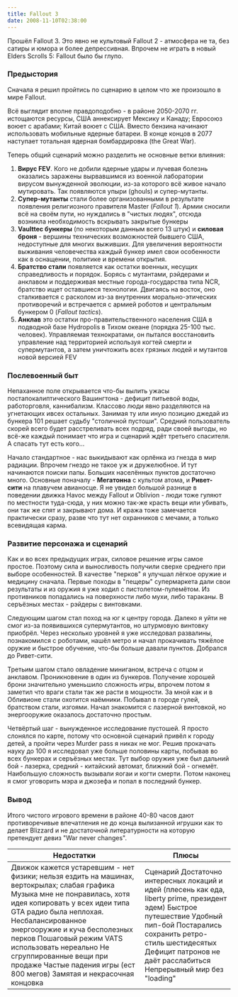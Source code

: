```yaml
---
title: Fallout 3
date: 2008-11-10T02:38:00
---
```


Прошёл Fallout 3. Это явно не культовый Fallout 2 - атмосфера не та, без сатиры и юмора и более депрессивная. Впрочем не играть в новый Elders Scrolls 5: Fallout было бы глупо.

### Предыстория  

Сначала я решил пройтись по сценарию в целом что же произошло в мире Fallout.

Всё выглядит вполне правдоподобно - в районе 2050-2070 гг. истощаются ресурсы, США аннексирует Мексику и Канаду; Евросоюз воюет с арабами; Китай воюет с США. Вместо бензина начинают использовать мобильные ядерные батареи. В конце концов в 2077 наступает тотальная ядерная бомбардировка (the Great War).

<!-- truncate -->

Теперь общий сценарий можно разделить не основные ветки влияния:

1. **Вирус FEV**. Кого не добили ядерные удары и лучевая болезнь оказались заражены вырвавшимся из военной лаборатории вирусом вынужденной эволюции, из-за которого всё живое начало мутировать. Так появляются упыри (ghouls) и супер-мутанты.
2. **Супер-мутанты** стали более организованными в результате появления религиозного правителя Master (_Fallout 1_). Армии сносили всё на своём пути, но нуждались в "чистых людях", отсюда возникла необходимость вскрывать закрытые бункеры
3. **Vaulttec бункеры** (по некоторым данным всего 13 штук) и **силовая броня** - вершины технических возможностей бывшего США, недоступные для многих выживших. Для увеличения вероятности выживания человечества каждый бункер имел свои особенности как в оснащении, политике и времени открытия.
4. **Братство стали** появляется как остатки военных, несущих справедливость и порядок. Борясь с мутантами, рэйдерами и анклавом и поддерживая местные города-государства типа NCR, братство ищет оставшиеся технологии. Двигаясь на восток, оно сталкивается с расколом из-за внутренних морально-этических противоречий и встречается с армией роботов и центральным бункером 0 (_Fallout tactics_).
5. **Анклав** это остатки про-правительственного населения США в подводной базе Hydropolis в Тихом океане (порядка 25-100 тыс. человек). Управляемая технократами, он пытался восстановить управление над территорией используя когтей смерти и супермутантов, а затем уничтожить всех грязных людей и мутантов новой версией FEV

### Послевоенный быт  

Непаханное поле открывается что-бы вылить ужасы постапокалиптического Вашингтона - дефицит питьевой воды, работорговля, каннибализм. Классово люди явно разделяются на угнетающих ивсех остальных. Занимая ту или иную позицию джедай из бункера 101 решает судьбу "столичной пустоши". Средний пользователь скорей всего будет расстреливать всех подряд, ради своей выгоды, но всё-же каждый понимает что игра и сценарий ждёт третьего спасителя. А спасать тут есть кого...

Начало стандартное - нас выкидывают как орлёнка из гнезда в мир радиации. Впрочем гнездо не такое уж и дружелюбное. И тут начинаются поиски папы. Больших населённых пунктов достаточно много. Основные поначалу - **Мегатонна** с культом атома, и **Ривет-сити** на плавучем авианосце. Я не увидел большой разнице в поведении движка Havoc между Fallout и Oblivion - люди тоже гуляют по местности туда-сюда, у них можно так-же красть вещи или убивать, они так же спят и закрывают дома. И кража тоже замечается практически сразу, разве что тут нет охранников с мечами, а только всевидящая карма.

### Развитие персонажа и сценарий  

Как и во всех предыдущих играх, силовое решение игры самое простое. Поэтому сила и выносливость получили сверхе среднего при выборе особенностей. В качестве "перков" я улучшал лёгкое оружие и медицину сначала. Первые походы в "пещеры" супермаркета дали свои результаты и из оружия я уже ходил с пистолетом-пулемётом. Из противников попадались на поверхности либо мухи, либо тараканы. В серъёзных местах - рэйдеры с винтовками.

Следующим шагом стал поход на юг к центру города. Далеко я уйти не смог из-за появившихся супермутантов, но штурмовую винтовку приобрёл. Через несколько уровней я уже исследовал развалины, познакомился с роботами, нашёл метро и начал прокачивать тяжёлое оружие и быстрое обучение, что-бы больше давали пунктов. Добрался до Ривет-сити.

Третьим шагом стало овладение миниганом, встреча с отцом и анклавом. Проникновение в один из бункеров. Получение хорошей брони значительно уменьшило сложность игры, впрочем потом я заметил что враги стали так же расти в мощности. За мной как и в Обливионе стали охотится наёмники. Побывал в городе гулей, братством стали, изгоями. Начал знакомится с лазерной винтовкой, но энергооружие оказалось достаточно простым.

Четвёртый шаг - вынужденное исследование пустошей. Я просто слонялся по карте, потому что основной сценарий привёл к городу детей, а пройти через Murder pass я никак не мог. Решив прокачать науку до 100 я исследовал уже больше половины карты, побывав во всех бункерах и серъёзных местах. Тут выбор оружия уже был дальний бой - лазерка, средний - китайский автомат, ближний бой - огнемёт. Наибольшую сложность вызывали яогаи и когти смерти. Потом наконец я смог уговорить мэра и джозефа и попал в последний бункер.


### Вывод  

Итого чистого игрового времени в районе 40-80 часов дают противоречивые впечатления не до конца вылизанной игрушки как то делает Blizzard и не достаточной литературности на которую претендует девиз "War never changes".

| Недостатки                                                                                                                                                                                                                                                                                                                                                                                                                          | Плюсы                                                                                                                                                                                                                                                                               |
| ----------------------------------------------------------------------------------------------------------------------------------------------------------------------------------------------------------------------------------------------------------------------------------------------------------------------------------------------------------------------------------------------------------------------------------- | ----------------------------------------------------------------------------------------------------------------------------------------------------------------------------------------------------------------------------------------------------------------------------------- |
| Движок кажется устаревшим - нет физики; нельзя ездить на машинах, вертокрылах; слабая графика  Музыка мне не понравилась, хотя идея копировать у всех идеи типа GTA радио была неплохая.   Несбалансированное энергооружие и куча бесполезных перков  Пошаговый режим VATS использовать нереально  Не сгруппированные вещи при продаже  Частые падения игры (ест 800 мегов)  Замятая и некрасочная концовка | Сценарий  Достаточно интересных локаций и идей (плесень как еда, liberty prime, президент эдем)  Быстрое путешествие  Удобный пип-бой  Постарались сохранить ретро-стиль шестидесятых  Дефицит патронов не даёт расслабиться  Непрерывный мир без "loading" |
